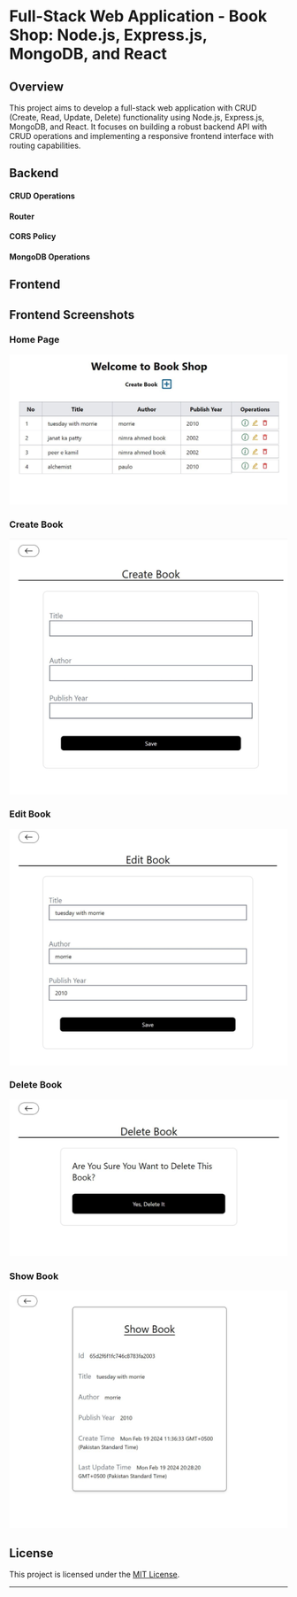 
# Full-Stack Web Application - Book Shop: Node.js, Express.js, MongoDB, and React

## Overview

This project aims to develop a full-stack web application with CRUD (Create, Read, Update, Delete) functionality using Node.js, Express.js, MongoDB, and React. It focuses on building a robust backend API with CRUD operations and implementing a responsive frontend interface with routing capabilities.

## Backend

#### CRUD Operations

#### Router

#### CORS Policy

#### MongoDB Operations

## Frontend

  ## Frontend Screenshots

### Home Page
![Home Page](frontend/home.JPG)

### Create Book
![Create Book](frontend/createBook.JPG)

### Edit Book
![Edit Book](frontend/editBook.JPG)

### Delete Book
![Delete Book](frontend/deleteBook.JPG)

### Show Book
![Show Book](frontend/showBook.JPG)


## License

This project is licensed under the [MIT License](LICENSE).

---
